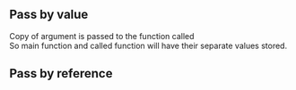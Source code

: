## Pass by value

Copy of argument is passed to the function called<br>
So main function and called function will have their
separate values stored.

## Pass by reference
